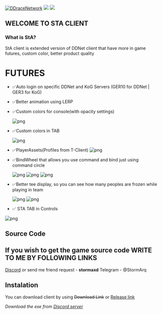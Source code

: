 [![DDraceNetwork](https://cdn.discordapp.com/attachments/1056897504211370004/1176966640504676486/gui_logo.png?ex=6570ca9a&is=655e559a&hm=0d179414b9c0859fe17bd1d34279119cb1145fc47f490c2f333c1b49b344cf76&)](https://ddnet.org) [![](https://github.com/ddnet/ddnet/workflows/Build/badge.svg)](https://github.com/ddnet/ddnet/actions?query=workflow%3ABuild+event%3Apush+branch%3Amaster) [![](https://codecov.io/gh/ddnet/ddnet/branch/master/graph/badge.svg)](https://codecov.io/gh/ddnet/ddnet/branch/master)

WELCOME TO STA CLIENT
---------------

### What is StA?

StA client is extended version of DDNet client that have more in game futures, custom color, better product quality

FUTURES
=======

- ✅Auto login on specific DDNet and KoG Servers (GER10 for DDNet | GER3 for KoG)
- ✅Better animation using LERP
- ✅Custom colors for console(with opacity settings)

  ![png](https://i.imgur.com/QAPSvSr.png)

- ✅Custom colors in TAB

  ![png](https://i.imgur.com/A9wGGtb.png)
- ✅PlayerAssets(Profiles from T-Client)
  ![png](https://i.imgur.com/agtBLGU.jpeg)
- ✅BindWheel that allows you use command and bind just using command circle

  ![png](https://i.imgur.com/VZ0htwS.png)
  ![png](https://i.imgur.com/yUMwSMe.png)
  ![png](https://i.imgur.com/WP5ksYI.png)

- ✅Better tee display, so you can see how many peoples are frozen while playing in team

  ![png](https://i.imgur.com/Ml3TyBZ.png)
  ![png](https://i.imgur.com/FoVW4Ho.png)

- ✅ STA TAB in Controls

 ![png](https://i.imgur.com/w0dnoJQ.png)


Source Code
---------
## If you wish to get the game source code WRITE TO ME BY FOLLOWING LINKS
[Discord](https://discordapp.com/users/479926515908214795) or send me friend request - **stormaxd**
Telegram - @StormArq

Instalation
-------
You can download client by using ~~Download Link~~ or [Release link](https://github.com/StormAxs/StA-Extended-DDNet-Client/releases)


_Download the exe from [Discord server](https://discord.gg/MratBSWsMP)_






















